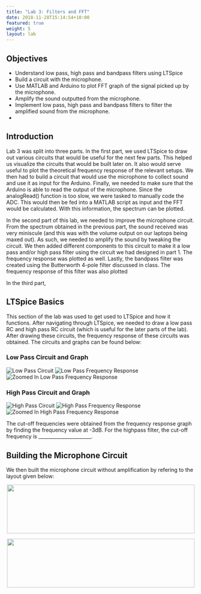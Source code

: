 ```yaml
---
title: "Lab 3: Filters and FFT"
date: 2018-11-28T15:14:54+10:00
featured: true
weight: 5
layout: lab
---
```


## Objectives

* Understand low pass, high pass and bandpass filters using LTSpice
* Build a circuit with the microphone.
* Use MATLAB and Arduino to plot FFT graph of the signal picked up by the microphone.
* Amplify the sound outputted from the microphone.
* Implement low pass, high pass and bandpass filters to filter the amplified sound from the microphone.
* 

## Introduction

Lab 3 was split into three parts. In the first part, we used LTSpice to draw out various circuits that would be useful for the next few parts. This helped us visualize the circuits that would be built later on. It also would serve useful to plot the theoretical frequency response of the relevant setups. We then had to build a circuit that would use the microphone to collect sound and use it as input for the Arduino. Finally, we needed to make sure that the Arduino is able to read the output of the microphone. Since the analogRead() function is too slow, we were tasked to manually code the ADC. This would then be fed into a MATLAB script as input and the FFT would be calculated. With this information, the spectrum can be plotted.

In the second part of this lab, we needed to improve the microphone circuit. From the spectrum obtained in the previous part, the sound received was very miniscule (and this was with the volume output on our laptops being maxed out). As such, we needed to amplify the sound by tweaking the circuit. We then added different components to this circuit to make it a low pass and/or high pass filter using the circuit we had designed in part 1. The frequency response was plotted as well. Lastly, the bandpass filter was created using the Butterworth 4-pole filter discussed in class. The frequency response of this filter was also plotted

In the third part,

## LTSpice Basics

This section of the lab was used to get used to LTSpice and how it functions. After navigating through LTSpice, we needed to draw a low pass RC and high pass RC circuit (which is useful for the later parts of the lab). After drawing these circuits, the frequency response of these circuits was obtained. The circuits and graphs can be found below:

### Low Pass Circuit and Graph
![Low Pass Circuit](../../images/lab3/lowpass-circuit.png)
![Low Pass Frequency Response](../../images/lab3/lowpass-graph.png)
![Zoomed In Low Pass Frequency Response](../../images/lab3/lowpass-zoomin.png)

### High Pass Circuit and Graph
![High Pass Circuit](../../images/lab3/highpass-circuit.png)
![High Pass Frequency Response](../../images/lab3/highpass-graph.png)
![Zoomed In High Pass Frequency Response](../../images/lab3/highpass-zoomin.png)

The cut-off frequencies were obtained from the frequency response graph by finding the frequency value at -3dB. For the highpass filter, the cut-off frequency is ______________________.

## Building the Microphone Circuit

We then built the microphone circuit without amplification by refering to the layout given below:
<p align="center"><img src="../../images/lab3/noamp-circuit.png" height="130" width="500"></p>
<p align="center"><img src="../../images/lab3/noamp-image.jpeg" height="130" width="500"></p>